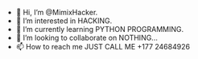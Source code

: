 - 👋 Hi, I’m @MimixHacker.
- 👀 I’m interested in HACKING.
- 🌱 I’m currently learning PYTHON PROGRAMMING.
- 💞️ I’m looking to collaborate on NOTHING...
- 📫 How to reach me JUST CALL ME +177 24684926

<!---
MimixHacker/MimixHacker is a ✨ special ✨ repository because its `README.md` (this file) appears on your GitHub profile.
You can click the Preview link to take a look at your changes.
--->
